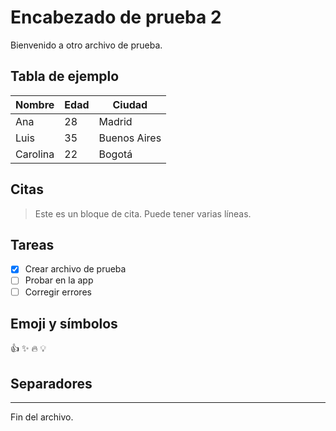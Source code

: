 # Encabezado de prueba 2

Bienvenido a otro archivo de prueba.

## Tabla de ejemplo

| Nombre   | Edad | Ciudad       |
|----------|------|--------------|
| Ana      | 28   | Madrid        |
| Luis     | 35   | Buenos Aires  |
| Carolina | 22   | Bogotá        |

## Citas

> Este es un bloque de cita.
> Puede tener varias líneas.

## Tareas

- [x] Crear archivo de prueba
- [ ] Probar en la app
- [ ] Corregir errores

## Emoji y símbolos

👍 ✨ 🔥 💡

## Separadores

---

Fin del archivo.
